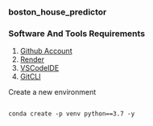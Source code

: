 ### boston_house_predictor

### Software And Tools Requirements

1. [Github Account](https://github.com)
2. [Render](https://render.com)
3. [VSCodeIDE](https://code.visualstudio.com/)
4. [GitCLI](https://git-scm.com/book/en/v2/Getting-Started-The-Command-Line)

Create a new environment

```

conda create -p venv python==3.7 -y

```